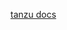 [tanzu docs](https://docs.vmware.com/en/VMware-Tanzu-Application-Platform/1.5/tap/application-accelerator-creating-accelerators-custom-types.html#:~:text=Transform%20reference-,Transform%20reference,-Overview)
